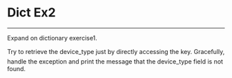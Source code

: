 # Dict Ex2
---------

Expand on dictionary exercise1.

Try to retrieve the device_type just by directly accessing the key.
Gracefully, handle the exception and print the message that the device_type 
field is not found.
